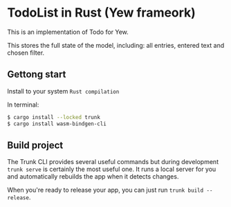 # TodoList in Rust (Yew frameork)

This is an implementation of Todo for Yew.

This stores the full state of the model, including: all entries, entered text and chosen filter.

## Gettong start

Install to your system `Rust compilation`

In terminal:

```bash
$ cargo install --locked trunk
$ cargo install wasm-bindgen-cli
```

## Build project

The Trunk CLI provides several useful commands but during development `trunk serve` is certainly the most useful one. It runs a local server for you and automatically rebuilds the app when it detects changes.

When you're ready to release your app, you can just run `trunk build --release`.
